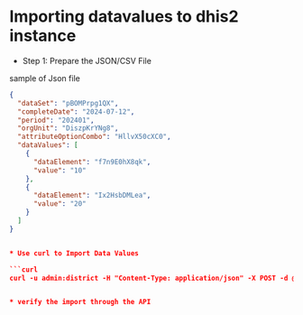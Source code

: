 # Importing datavalues to dhis2 instance 

* Step 1: Prepare the JSON/CSV File

 sample of Json file

```json
{
  "dataSet": "pBOMPrpg1QX",
  "completeDate": "2024-07-12",
  "period": "202401",
  "orgUnit": "DiszpKrYNg8",
  "attributeOptionCombo": "HllvX50cXC0",
  "dataValues": [
    {
      "dataElement": "f7n9E0hX8qk",
      "value": "10"
    },
    {
      "dataElement": "Ix2HsbDMLea",
      "value": "20"
    }
  ]
}


* Use curl to Import Data Values

```curl
curl -u admin:district -H "Content-Type: application/json" -X POST -d @dataValues.json http://localhost:8070/api/dataValueSets


* verify the import through the API
